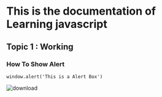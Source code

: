 # This is the documentation of Learning javascript
## Topic 1 : Working 
### How To Show Alert
```
window.alert('This is a Alert Box')

```

![download](https://user-images.githubusercontent.com/95143486/143728722-34e5d866-5f8a-4919-ae84-8349370d4be8.png)
